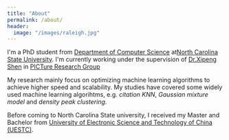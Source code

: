 ```yaml
---
title: "About"
permalink: /about/
header:
  image: "/images/raleigh.jpg"
---
```


I'm a PhD student from [Department of Computer Science](https://www.csc.ncsu.edu) at[North Carolina State University](https://www.ncsu.edu). I'm currently working under the supervision of [Dr.Xipeng Shen](https://people.engr.ncsu.edu/xshen5/) in [PICTure Research Group](https://research.csc.ncsu.edu/picture/) 

My research mainly focus on optimizing machine learning algorithms to achieve higher speed and scalability. My studies have covered some widely used machine learning algorihtms, e.g. _citation KNN_, _Gaussian mixture model_ and _density peak clustering_.

Before coming to North Carolina State university, I received my Master and Bachelor from [University of Electronic Science and Technology of China (UESTC)](https://www.uestc.edu.cn/).